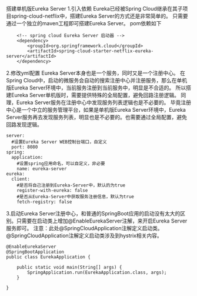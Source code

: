 搭建单机版Eureka Server
1.引入依赖
Eureka已经被Spring Cloud继承在其子项目spring-cloud-netflix中，搭建Eureka Server的方式还是非常简单的。
只需要通过一个独立的maven工程即可搭建Eureka Server。
pom依赖如下
    
        <!-- spring cloud Eureka Server 启动器 -->
        <dependency>
            <groupId>org.springframework.cloud</groupId>
            <artifactId>spring-cloud-starter-netflix-eureka-server</artifactId>
        </dependency>
    
2.修改yml配置
Eureka Server本身也是一个服务，同时又是一个注册中心。
在Spring Cloud中，启动的微服务会自动的搜索注册中心并注册服务，那么在单机版Eureka Server环境中，当前服务注册到当前服务中，明显是不合适的。
所以搭建Eureka Server单机版时，需要提供特殊的全局配置，避免回路注册逻辑。
同理，Eureka Server服务在注册中心中发现服务列表逻辑也是不必要的。
毕竟注册中心是一个中立的服务管理平台，如果是单机版Eureka Server环境中，Eureka Server服务再去发现服务列表，明显也是不必要的。也需要通过全局配置，避免回路发现逻辑。
    
    
    server:
      #设置Eureka Server WEB控制台端口，自定义
      port: 8080
    spring:
      application:
        #设置spring应用命名，可以自定义，非必要
        name: eureka-server
    eureka:
      client:
        #是否将自己注册到Eureka-Server中，默认的为true
        register-with-eureka: false
        #是否从Eureka-Server中获取服务注册信息，默认为true
        fetch-registry: false

3.启动Eureka Server注册中心，和普通的SpringBoot应用的启动没有太大的区别。只需要在启动类上增加@EnableEurekaServer注解，来开启Eureka Server服务即可。
注意：此处@SpringCloudApplication注解定义启动类。@SpringCloudApplication注解定义启动类涉及到hystrix相关内容。
      
    @EnableEurekaServer
    @SpringBootApplication
    public class EurekaApplication {
    
        public static void main(String[] args) {
            SpringApplication.run(EurekaApplication.class, args);
        }
    
    }